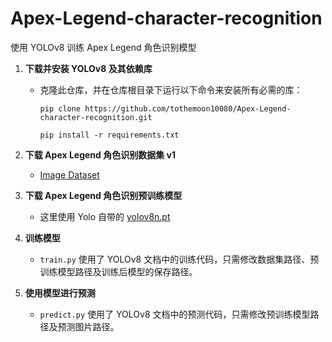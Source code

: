 # Apex-Legend-character-recognition

使用 YOLOv8 训练 Apex Legend 角色识别模型

1. **下载并安装 YOLOv8 及其依赖库**
   - 克隆此仓库，并在仓库根目录下运行以下命令来安装所有必需的库：
     ```
     pip clone https://github.com/tothemoon10080/Apex-Legend-character-recognition.git
     
     pip install -r requirements.txt
     ```

2. **下载 Apex Legend 角色识别数据集 v1**
   - [Image Dataset](https://universe.roboflow.com/online-resource-2/v1-jx7pl/dataset/2)

3. **下载 Apex Legend 角色识别预训练模型**
   - 这里使用 Yolo 自带的 [yolov8n.pt](https://github.com/ultralytics/assets/releases/download/v0.0.0/yolov8n.pt)

4. **训练模型**
   - `train.py` 使用了 YOLOv8 文档中的训练代码，只需修改数据集路径、预训练模型路径及训练后模型的保存路径。

5. **使用模型进行预测**
   - `predict.py` 使用了 YOLOv8 文档中的预测代码，只需修改预训练模型路径及预测图片路径。
